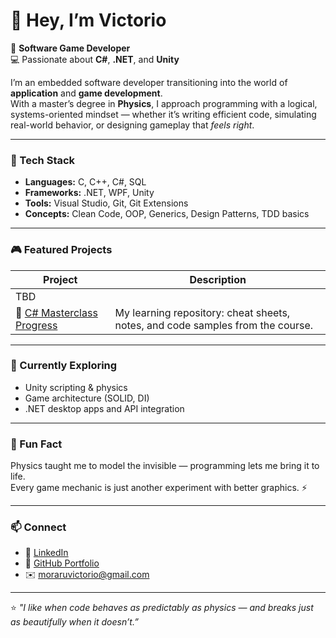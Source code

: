 # 👋 Hey, I’m Victorio

🎯 **Software Game Developer**  
💻 Passionate about **C#**, **.NET**, and **Unity**

I’m an embedded software developer transitioning into the world of **application** and **game development**.  
With a master’s degree in **Physics**, I approach programming with a logical, systems-oriented mindset — whether it’s writing efficient code, simulating real-world behavior, or designing gameplay that *feels right*.

---

### 🧩 Tech Stack
- **Languages:** C, C++, C#, SQL  
- **Frameworks:** .NET, WPF, Unity  
- **Tools:** Visual Studio, Git, Git Extensions 
- **Concepts:** Clean Code, OOP, Generics, Design Patterns, TDD basics

---

### 🎮 Featured Projects
| Project | Description |
|----------|-------------|
| TBD |
| 📘 [C# Masterclass Progress](https://github.com/VictorioMo/csharp-complete-masterclass) | My learning repository: cheat sheets, notes, and code samples from the course. |

---

### 🌱 Currently Exploring
- Unity scripting & physics  
- Game architecture (SOLID, DI)  
- .NET desktop apps and API integration

---

### 🧠 Fun Fact
Physics taught me to model the invisible — programming lets me bring it to life.  
Every game mechanic is just another experiment with better graphics. ⚡

---

### 📫 Connect
- 💼 [LinkedIn](https://www.linkedin.com/in/victorio-moraru/)  
- 🧠 [GitHub Portfolio](https://github.com/VictorioMo)  
- ✉️ moraruvictorio@gmail.com  

---

⭐ *"I like when code behaves as predictably as physics — and breaks just as beautifully when it doesn’t.”*
